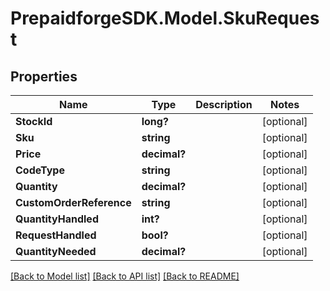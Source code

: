 
# PrepaidforgeSDK.Model.SkuRequest

## Properties

Name | Type | Description | Notes
------------ | ------------- | ------------- | -------------
**StockId** | **long?** |  | [optional] 
**Sku** | **string** |  | [optional] 
**Price** | **decimal?** |  | [optional] 
**CodeType** | **string** |  | [optional] 
**Quantity** | **decimal?** |  | [optional] 
**CustomOrderReference** | **string** |  | [optional] 
**QuantityHandled** | **int?** |  | [optional] 
**RequestHandled** | **bool?** |  | [optional] 
**QuantityNeeded** | **decimal?** |  | [optional] 

[[Back to Model list]](../README.md#documentation-for-models)
[[Back to API list]](../README.md#documentation-for-api-endpoints)
[[Back to README]](../README.md)


